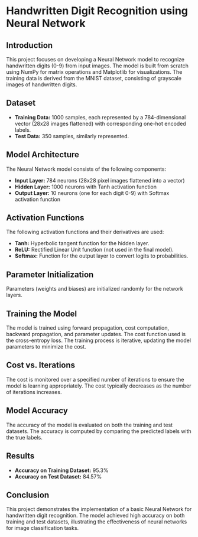 # Handwritten Digit Recognition using Neural Network

## Introduction

This project focuses on developing a Neural Network model to recognize handwritten digits (0-9) from input images. The model is built from scratch using NumPy for matrix operations and Matplotlib for visualizations. The training data is derived from the MNIST dataset, consisting of grayscale images of handwritten digits.

## Dataset

- **Training Data:** 1000 samples, each represented by a 784-dimensional vector (28x28 images flattened) with corresponding one-hot encoded labels.
- **Test Data:** 350 samples, similarly represented.

## Model Architecture

The Neural Network model consists of the following components:

- **Input Layer:** 784 neurons (28x28 pixel images flattened into a vector)
- **Hidden Layer:** 1000 neurons with Tanh activation function
- **Output Layer:** 10 neurons (one for each digit 0-9) with Softmax activation function

## Activation Functions

The following activation functions and their derivatives are used:

- **Tanh:** Hyperbolic tangent function for the hidden layer.
- **ReLU:** Rectified Linear Unit function (not used in the final model).
- **Softmax:** Function for the output layer to convert logits to probabilities.

## Parameter Initialization

Parameters (weights and biases) are initialized randomly for the network layers.

## Training the Model

The model is trained using forward propagation, cost computation, backward propagation, and parameter updates. The cost function used is the cross-entropy loss. The training process is iterative, updating the model parameters to minimize the cost.

## Cost vs. Iterations

The cost is monitored over a specified number of iterations to ensure the model is learning appropriately. The cost typically decreases as the number of iterations increases.

## Model Accuracy

The accuracy of the model is evaluated on both the training and test datasets. The accuracy is computed by comparing the predicted labels with the true labels.

## Results

- **Accuracy on Training Dataset:** 95.3%
- **Accuracy on Test Dataset:** 84.57%

## Conclusion

This project demonstrates the implementation of a basic Neural Network for handwritten digit recognition. The model achieved high accuracy on both training and test datasets, illustrating the effectiveness of neural networks for image classification tasks.
